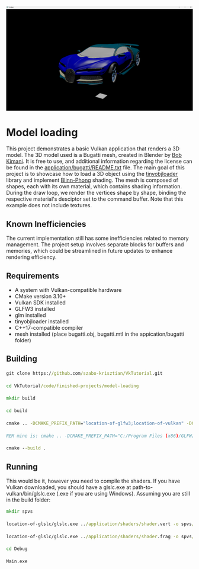 <p align="center">
    <img src="https://github.com/szabo-krisztian/VkTutorial/blob/development/images/bugatti.png" alt="bugatti" />
</p>

# Model loading

This project demonstrates a basic Vulkan application that renders a 3D model. The 3D model used is a Bugatti mesh, created in Blender by [Bob Kimani](https://free3d.com/3d-model/bugatti-chiron-2017-model-31847.html). It is free to use, and additional information regarding the license can be found in the [application/bugatti/README.txt](https://github.com/szabo-krisztian/VkTutorial/blob/master/code/finished-projects/model-loading/application/bugatti/README.txt) file. The main goal of this project is to showcase how to load a 3D object using the [tinyobjloader](https://github.com/tinyobjloader/tinyobjloader?tab=License-1-ov-file#readme) library and implement [Blinn-Phong](https://en.wikipedia.org/wiki/Blinn–Phong_reflection_model) shading. The mesh is composed of shapes, each with its own material, which contains shading information. During the draw loop, we render the vertices shape by shape, binding the respective material's desciptor set to the command buffer. Note that this example does not include textures.

## Known Inefficiencies

The current implementation still has some inefficiencies related to memory management. The project setup involves separate blocks for buffers and memories, which could be streamlined in future updates to enhance rendering efficiency.

## Requirements

- A system with Vulkan-compatible hardware
- CMake version 3.10+
- Vulkan SDK installed
- GLFW3 installed
- glm installed
- tinyobjloader installed
- C++17-compatible compiler
- mesh installed (place bugatti.obj, bugatti.mtl in the appication/bugatti folder)

## Building
```bat
git clone https://github.com/szabo-krisztian/VkTutorial.git

cd VkTutorial/code/finished-projects/model-loading

mkdir build

cd build

cmake .. -DCMAKE_PREFIX_PATH="location-of-glfw3;location-of-vulkan" -DGLM_PATH="location-of-glm" -DTINYLOADER_PATH="location-of-tinyobjloader"

REM mine is: cmake .. -DCMAKE_PREFIX_PATH="C:/Program Files (x86)/GLFW/lib/cmake/glfw3" -DGLM_PATH="C:/glm" -DTINYLOADER_PATH="C:/tinyobjloader"

cmake --build .
```

## Running
This would be it, however you need to compile the shaders. If you have Vulkan downloaded, you should have a glslc.exe at path-to-vulkan/bin/glslc.exe (.exe if you are using Windows). Assuming you are still in the build folder:

```bat
mkdir spvs

location-of-glslc/glslc.exe ../application/shaders/shader.vert -o spvs/vert.spv

location-of-glslc/glslc.exe ../application/shaders/shader.frag -o spvs/frag.spv

cd Debug

Main.exe
```